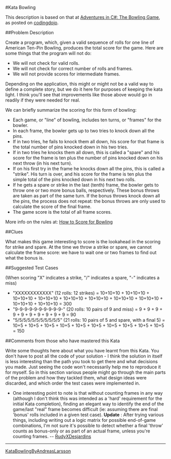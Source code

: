 #Kata Bowling

This description is based on that at
[Adventures in C#: The Bowling Game](http://ronjeffries.com/xprog/articles/acsbowling/), as posted on [codingdojo](http://codingdojo.org/kata/Bowling/).

##Problem Description

Create a program, which, given a valid sequence of rolls for one line of
American Ten-Pin Bowling, produces the total score for the game. Here
are some things that the program will not do:

-   We will not check for valid rolls.
-   We will not check for correct number of rolls and frames.
-   We will not provide scores for intermediate frames.

Depending on the application, this might or might not be a valid way to
define a complete story, but we do it here for purposes of keeping the
kata light. I think you'll see that improvements like those above would
go in readily if they were needed for real.

We can briefly summarize the scoring for this form of bowling:

-   Each game, or "line" of bowling, includes ten turns, or "frames" for
    the bowler.
-   In each frame, the bowler gets up to two tries to knock down all
    the pins.
-   If in two tries, he fails to knock them all down, his score for that
    frame is the total number of pins knocked down in his two tries.
-   If in two tries he knocks them all down, this is called a "spare"
    and his score for the frame is ten plus the number of pins knocked
    down on his next throw (in his next turn).
-   If on his first try in the frame he knocks down all the pins, this
    is called a "strike". His turn is over, and his score for the frame
    is ten plus the simple total of the pins knocked down in his next
    two rolls.
-   If he gets a spare or strike in the last (tenth) frame, the bowler
    gets to throw one or two more bonus balls, respectively. These bonus
    throws are taken as part of the same turn. If the bonus throws knock
    down all the pins, the process does not repeat: the bonus throws are
    only used to calculate the score of the final frame.
-   The game score is the total of all frame scores.

More info on the rules at: [How to Score for Bowling](http://www.topendsports.com/sport/tenpin/scoring.htm)

##Clues

What makes this game interesting to score is the lookahead in the
scoring for strike and spare. At the time we throw a strike or spare, we
cannot calculate the frame score: we have to wait one or two frames to
find out what the bonus is.

##Suggested Test Cases

(When scoring "X" indicates a strike, "/" indicates a spare, "-"
indicates a miss)

-   "XXXXXXXXXXXX" (12 rolls: 12 strikes) = 10+10+10 + 10+10+10 +
    10+10+10 + 10+10+10 + 10+10+10 + 10+10+10 + 10+10+10 + 10+10+10 +
    10+10+10 + 10+10+10 = 300
-   "9-9-9-9-9-9-9-9-9-9-" (20 rolls: 10 pairs of 9 and miss) = 9 + 9 +
    9 + 9 + 9 + 9 + 9 + 9 + 9 + 9 = 90
-   "5/5/5/5/5/5/5/5/5/5/5" (21 rolls: 10 pairs of 5 and spare, with a
    final 5) = 10+5 + 10+5 + 10+5 + 10+5 + 10+5 + 10+5 + 10+5 + 10+5 +
    10+5 + 10+5 = 150

##Comments from those who have mastered this Kata

Write some thoughts here about what you have learnt from this Kata. You
don't have to post all the code of your solution - I think the solution
in itself is less interesting than the path you took to get there and
what decisions you made. Just seeing the code won't necessarily help me
to reproduce it for myself. So in this section various people might go
through the main parts of the problem and how they tackled them, what
design ideas were discarded, and which order the test cases were
implemented in.

-   One interesting point to note is that without counting frames in any
    way (although I don't think this was intended as a 'hard'
    requirement for the initial Kata completion), finding an elegant way
    to identify the end of the game/last "real" frame becomes difficult
    (ie: assuming there are final 'bonus' rolls included in a given test
    case). **Update** : After trying various things, including writing
    out a logic matrix for possible end-of-game combinations, I'm not
    sure it's possible to detect whether a final 'throw' counts as
    bonus-only or as part of an actual frame, unless you're
    counting frames. -- [RudyXDesjardins](/people/RudyXDesjardins)

------------------------------------------------------------------------

[KataBowlingByAndreasLarsson](/solution/KataBowlingByAndreasLarsson)